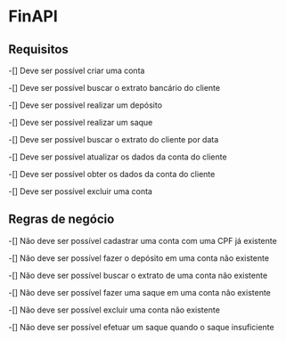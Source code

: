 # FinAPI


## Requisitos

-[] Deve ser possível criar uma conta

-[] Deve ser possível buscar o extrato bancário do cliente

-[] Deve ser possível realizar um depósito

-[] Deve ser possível realizar um saque

-[] Deve ser possível buscar o extrato do cliente por data

-[] Deve ser possível atualizar os dados da conta do cliente

-[] Deve ser possível obter os dados da conta do cliente

-[] Deve ser possível excluir uma conta


## Regras de negócio

-[] Não deve ser possível cadastrar uma conta com uma CPF já existente

-[] Não deve ser possível fazer o depósito em uma conta não existente

-[] Não deve ser possível buscar o extrato de uma conta não existente

-[] Não deve ser possível fazer uma saque em uma conta não existente

-[] Não deve ser possível excluir uma conta não existente

-[] Não deve ser possível efetuar um saque quando o saque insuficiente
